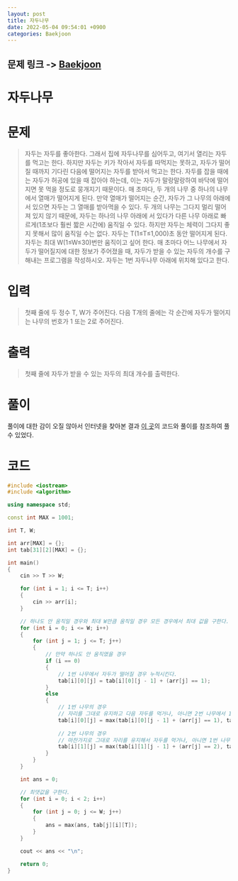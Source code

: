 ```yaml
---
layout: post
title: 자두나무
date: 2022-05-04 09:54:01 +0900
categories: Baekjoon
---
```


## 문제 링크 -> [Baekjoon](https://www.acmicpc.net/problem/2240)
# 자두나무

# 문제
> 자두는 자두를 좋아한다. 그래서 집에 자두나무를 심어두고, 여기서 열리는 자두를 먹고는 한다. 하지만 자두는 키가 작아서 자두를 따먹지는 못하고, 자두가 떨어질 때까지 기다린 다음에 떨어지는 자두를 받아서 먹고는 한다. 자두를 잡을 때에는 자두가 허공에 있을 때 잡아야 하는데, 이는 자두가 말랑말랑하여 바닥에 떨어지면 못 먹을 정도로 뭉개지기 때문이다.
매 초마다, 두 개의 나무 중 하나의 나무에서 열매가 떨어지게 된다. 만약 열매가 떨어지는 순간, 자두가 그 나무의 아래에 서 있으면 자두는 그 열매를 받아먹을 수 있다. 두 개의 나무는 그다지 멀리 떨어져 있지 않기 때문에, 자두는 하나의 나무 아래에 서 있다가 다른 나무 아래로 빠르게(1초보다 훨씬 짧은 시간에) 움직일 수 있다. 하지만 자두는 체력이 그다지 좋지 못해서 많이 움직일 수는 없다.
자두는 T(1≤T≤1,000)초 동안 떨어지게 된다. 자두는 최대 W(1≤W≤30)번만 움직이고 싶어 한다. 매 초마다 어느 나무에서 자두가 떨어질지에 대한 정보가 주어졌을 때, 자두가 받을 수 있는 자두의 개수를 구해내는 프로그램을 작성하시오. 자두는 1번 자두나무 아래에 위치해 있다고 한다.

# 입력
> 첫째 줄에 두 정수 T, W가 주어진다. 다음 T개의 줄에는 각 순간에 자두가 떨어지는 나무의 번호가 1 또는 2로 주어진다.

# 출력
> 첫째 줄에 자두가 받을 수 있는 자두의 최대 개수를 출력한다.

# 풀이
풀이에 대한 감이 오질 않아서 인터넷을 찾아본 결과 [이 곳](https://yongmemo.tistory.com/19)의 코드와 풀이를 참조하여 풀 수 있었다.

# 코드
```c++
#include <iostream>
#include <algorithm>

using namespace std;

const int MAX = 1001;

int T, W;

int arr[MAX] = {};
int tab[31][2][MAX] = {};

int main()
{
	cin >> T >> W;

	for (int i = 1; i <= T; i++)
	{
		cin >> arr[i];
	}

    // 하나도 안 움직일 경우와 최대 W만큼 움직일 경우 모든 경우에서 최대 값을 구한다.
	for (int i = 0; i <= W; i++)
	{
		for (int j = 1; j <= T; j++)
		{   
            // 만약 하나도 안 움직였을 경우
			if (i == 0)
			{
                // 1번 나무에서 자두가 떨어질 경우 누적시킨다.
				tab[i][0][j] = tab[i][0][j - 1] + (arr[j] == 1);
			}
			else
			{
                // 1번 나무의 경우
                // 자리를 그대로 유지하고 다음 자두를 먹거나, 아니면 2번 나무에서 1번으로 옮겨 자두를 먹거나 둘중에 하나
				tab[i][0][j] = max(tab[i][0][j - 1] + (arr[j] == 1), tab[i - 1][1][j - 1] + (arr[j] == 1));
                
                // 2번 나무의 경우
                // 마찬가지로 그대로 자리를 유지해서 자두를 먹거나, 아니면 1번 나무에서 옮겨와서 자두를 먹거나 둘중에 하나
				tab[i][1][j] = max(tab[i][1][j - 1] + (arr[j] == 2), tab[i - 1][0][j - 1] + (arr[j] == 2));
			}
		}
	}

	int ans = 0;

    // 최댓값을 구한다.
	for (int i = 0; i < 2; i++)
	{
		for (int j = 0; j <= W; j++)
		{
			ans = max(ans, tab[j][i][T]);
		}
	}

	cout << ans << "\n";

	return 0;
}
```